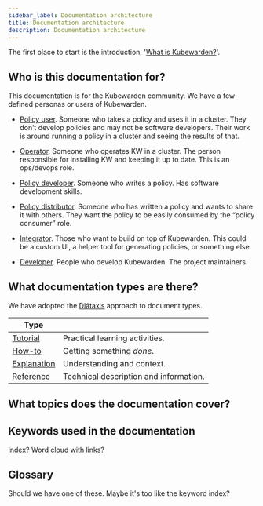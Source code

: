 ```yaml
---
sidebar_label: Documentation architecture
title: Documentation architecture
description: Documentation architecture
---
```


The first place to start is the introduction, '[What is Kubewarden?](introduction.md)'.

## Who is this documentation for?

This documentation is for the Kubewarden community.
We have a few defined personas or users of Kubewarden.

- [Policy user](personas/kubewarden-user).
Someone who takes a policy and uses it in a cluster.
They don’t develop policies and may not be software developers.
Their work is around running a policy in a cluster and seeing the results of that.

- [Operator](personas/kubewarden-operator).
Someone who operates KW in a cluster.
The person responsible for installing KW and keeping it up to date.
This is an ops/devops role.

- [Policy developer](personas/kubewarden-policy-developer).
Someone who writes a policy. Has software development skills.

- [Policy distributor](personas/kubewarden-distributor).
Someone who has written a policy and wants to share it with others.
They want the policy to be easily consumed by the “policy consumer” role.

- [Integrator](personas/kubewarden-integrator).
Those who want to build on top of Kubewarden.
This could be a custom UI, a helper tool for generating policies, or something else.

- [Developer](personas/kubewarden-developer).
People who develop Kubewarden. The project maintainers.

## What documentation types are there?

We have adopted the [Diátaxis](https://diataxis.fr) approach to document types.

|Type||
|---|---|
|[Tutorial](doc-types/tutorial)|Practical learning activities.|
|[How-to](doc-types/howto)|Getting something *done*.|
|[Explanation](doc-types/explanation)|Understanding and context.|
|[Reference](doc-types/reference)|Technical description and information.|

## What topics does the documentation cover?

## Keywords used in the documentation

Index? Word cloud with links?

## Glossary

Should we have one of these. Maybe it's too like the keyword index?